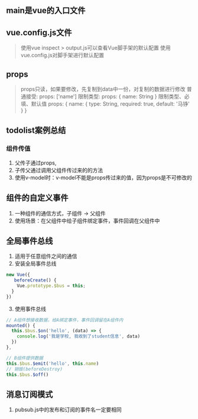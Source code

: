## main是vue的入口文件

## vue.config.js文件
> 使用vue inspect > output.js可以查看Vue脚手架的默认配置
> 使用vue.config.js对脚手架进行默认配置

## props
> props只读，如果要修改，先复制到data中一份，对复制的数据进行修改
> 普通接受: props: ['name']
> 限制类型: props: { name: String } 
> 限制类型、必填、默认值 props: { name: { type: String, required: true, default: '马铮' } }

## todolist案例总结
### 组件传值
1. 父传子通过props,
2. 子传父通过调用父组件传过来的的方法
3. 使用v-model时：v-model不能是props传过来的值，因为props是不可修改的

## 组件的自定义事件
1. 一种组件的通信方式，子组件 -> 父组件
2. 使用场景：在父组件中给子组件绑定事件，事件回调在父组件中

## 全局事件总线
1. 适用于任意组件之间的通信
2. 安装全局事件总线
```js
new Vue({
   beforeCreate() {
    Vue.prototype.$bus = this; 
  }
})
```
3. 使用事件总线
```js
// A组件想接收数据，给A绑定事件，事件回调留在A组件内
mounted() {
  this.$bus.$on('hello', (data) => {
    console.log('我是学校, 我收到了student信息', data)
  })
},

// B组件提供数据
this.$bus.$emit('hello', this.name)
// 销毁(beforeDestroy)
this.$bus.$off()
```

## 消息订阅模式
1. pubsub.js中的发布和订阅的事件名一定要相同